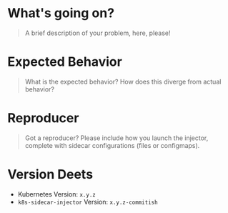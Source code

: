 # What's going on?

> A brief description of your problem, here, please!

# Expected Behavior

> What is the expected behavior? How does this diverge from actual behavior?

# Reproducer

> Got a reproducer? Please include how you launch the injector, complete with
> sidecar configurations (files or configmaps).

# Version Deets

* Kubernetes Version: `x.y.z`
* `k8s-sidecar-injector` Version: `x.y.z-commitish`
